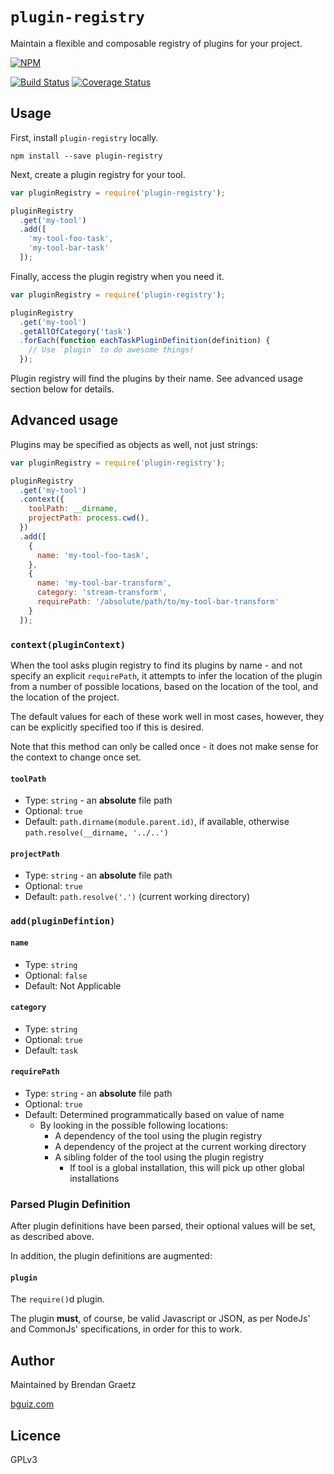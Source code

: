 # `plugin-registry`

Maintain a flexible and composable registry of plugins for your project.

[![NPM](https://nodei.co/npm/plugin-registry.png)](https://github.com/bguiz/plugin-registry/)

[![Build Status](https://travis-ci.org/bguiz/plugin-registry.svg?branch=master)](https://travis-ci.org/bguiz/plugin-registry)
[![Coverage Status](https://coveralls.io/repos/bguiz/plugin-registry/badge.svg?branch=master)](https://coveralls.io/r/bguiz/plugin-registry?branch=master)

## Usage

First, install `plugin-registry` locally.

```
npm install --save plugin-registry
```

Next, create a plugin registry for your tool.

```javascript
var pluginRegistry = require('plugin-registry');

pluginRegistry
  .get('my-tool')
  .add([
    'my-tool-foo-task',
    'my-tool-bar-task'
  ]);
```

Finally, access the plugin registry when you need it.

```javascript
var pluginRegistry = require('plugin-registry');

pluginRegistry
  .get('my-tool')
  .getAllOfCategory('task')
  .forEach(function eachTaskPluginDefinition(definition) {
    // Use `plugin` to do awesome things!
  });
```

Plugin registry will find the plugins by their name.
See advanced usage section below for details.

## Advanced usage

Plugins may be specified as objects as well,
not just strings:

```javascript
var pluginRegistry = require('plugin-registry');

pluginRegistry
  .get('my-tool')
  .context({
    toolPath: __dirname,
    projectPath: process.cwd(),
  })
  .add([
    {
      name: 'my-tool-foo-task',
    },
    {
      name: 'my-tool-bar-transform',
      category: 'stream-transform',
      requirePath: '/absolute/path/to/my-tool-bar-transform'
    }
  ]);
```

### `context(pluginContext)`

When the tool asks plugin registry to find its plugins by name -
and not specify an explicit `requirePath`,
it attempts to infer the location of the plugin from a number of possible locations,
based on the location of the tool,
and the location of the project.

The default values for each of these work well in most cases, however,
they can be explicitly specified too if this is desired.

Note that this method can only be called once -
it does not make sense for the context to change once set.

#### `toolPath`

- Type: `string` - an **absolute** file path
- Optional: `true`
- Default: `path.dirname(module.parent.id)`, if available, otherwise `path.resolve(__dirname, '../..')`

#### `projectPath`

- Type: `string` - an **absolute** file path
- Optional: `true`
- Default: `path.resolve('.')` (current working directory)

### `add(pluginDefintion)`

#### `name`

- Type: `string`
- Optional: `false`
- Default: Not Applicable

#### `category`

- Type: `string`
- Optional: `true`
- Default: `task`

#### `requirePath`

- Type: `string` - an **absolute** file path
- Optional: `true`
- Default: Determined programmatically based on value of name
  - By looking in the possible following locations:
    - A dependency of the tool using the plugin registry
    - A dependency of the project at the current working directory
    - A sibling folder of the tool using the plugin registry
      - If tool is a global installation, this will pick up other global installations

### Parsed Plugin Definition

After plugin definitions have been parsed,
their optional values will be set,
as described above.

In addition, the plugin definitions are augmented:

#### `plugin`

The `require()`d plugin.

The plugin **must**, of course, be valid Javascript or JSON,
as per NodeJs' and CommonJs' specifications,
in order for this to work.

## Author

Maintained by Brendan Graetz

[bguiz.com](http://bguiz.com/)

## Licence

GPLv3
